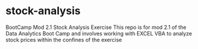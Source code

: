 # stock-analysis
BootCamp Mod 2.1 Stock Analysis Exercise
This repo is for mod 2.1 of the Data Analytics Boot Camp and involves working with EXCEL VBA to analyze stock prices within the confines of the exercise
